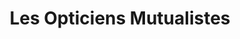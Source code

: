 ---
title: "Les Opticiens Mutualistes"
url: /sartrouville/les-opticiens-mutualistes/
shop: opticien
---